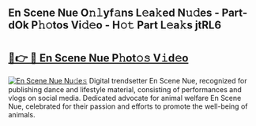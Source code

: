 ## En Scene Nue O𝚗𝚕yf𝚊ns L𝚎a𝚔ed N𝚞𝚍es - Part-dOk P𝚑𝚘tos Vi𝚍𝚎o - H𝚘𝚝 Part L𝚎a𝚔s jtRL6

# <h2><a href="http://kfdi2d7.oniu.top/?m=En+Scene+Nue">🔗👉 🔴 En Scene Nue P𝚑ot𝚘𝚜 V𝚒d𝚎o</a></h2>

[![En Scene Nue Nu𝚍e𝚜](https://i.imgur.com/0qMVB7G.gif)](http://kfdi2d7.oniu.top/?m=En+Scene+Nue)
Digital trendsetter En Scene Nue, recognized for publishing dance and lifestyle material, consisting of performances and vlogs on social media. Dedicated advocate for animal welfare En Scene Nue, celebrated for their passion and efforts to promote the well-being of animals.  
